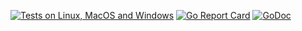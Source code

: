 [![Tests on Linux, MacOS and Windows](https://github.com/bep/goexif/workflows/Test/badge.svg)](https://github.com/bep/goexif/actions?query=workflow:Test)
[![Go Report Card](https://goreportcard.com/badge/github.com/bep/goexif)](https://goreportcard.com/report/github.com/bep/goexif)
[![GoDoc](https://godoc.org/github.com/bep/goexif?status.svg)](https://godoc.org/github.com/bep/goexif)